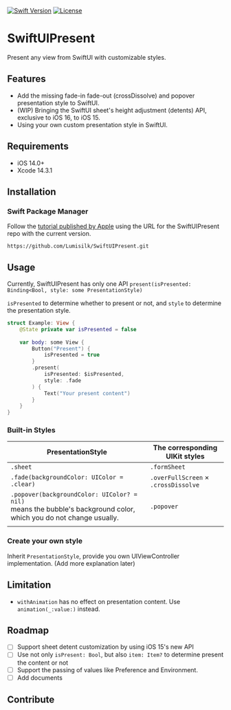 [![Swift Version][swift-image]][swift-url]
[![License][license-image]][license-url]

# SwiftUIPresent

Present any view from SwiftUI with customizable styles.

## Features

- Add the missing fade-in fade-out (crossDissolve) and popover presentation style to SwiftUI.
- (WIP) Bringing the SwiftUI sheet's height adjustment (detents) API, exclusive to iOS 16, to iOS 15.
- Using your own custom presentation style in SwiftUI.

## Requirements

- iOS 14.0+
- Xcode 14.3.1

## Installation

### Swift Package Manager

Follow the [tutorial published by Apple](https://developer.apple.com/documentation/xcode/adding_package_dependencies_to_your_app) using the URL for the SwiftUIPresent repo with the current version.

`https://github.com/Lumisilk/SwiftUIPresent.git`

## Usage

Currently, SwiftUIPresent has only one API `present(isPresented: Binding<Bool, style: some PresentationStyle)`

`isPresented` to determine whether to present or not, and `style` to determine the presentation style.

```swift
struct Example: View {
    @State private var isPresented = false
    
    var body: some View {
        Button("Present") {
            isPresented = true
        }
        .present(
            isPresented: $isPresented,
            style: .fade
        ) {
            Text("Your present content")
        }
    }
}
```

### Built-in Styles

| PresentationStyle                                            | The corresponding UIKit styles       |
| ------------------------------------------------------------ | ------------------------------------ |
| `.sheet`                                                     | `.formSheet`                         |
| `.fade(backgroundColor: UIColor = .clear)`                   | `.overFullScreen` × `.crossDissolve` |
| `.popover(backgroundColor: UIColor? = nil)`<br />means the bubble's background color, which you do not change usually. | `.popover`                           |
|                                                              |                                      |

### Create your own style

Inherit `PresentationStyle`, provide you own UIViewController implementation. (Add more explanation later)

## Limitation

- `withAnimation` has no effect on presentation content. Use `animation(_:value:)` instead.

## Roadmap

- [ ] Support sheet detent customization by using iOS 15's new API
- [ ] Use not only `isPresent: Bool`, but also `item: Item?` to determine present the content or not
- [ ] Support the passing of values like Preference and Environment.
- [ ] Add documents

## Contribute

[swift-image]: https://img.shields.io/badge/swift-5.8-orange.svg
[swift-url]: https://swift.org/
[license-image]: https://img.shields.io/badge/License-MIT-blue.svg
[license-url]: LICENSE
